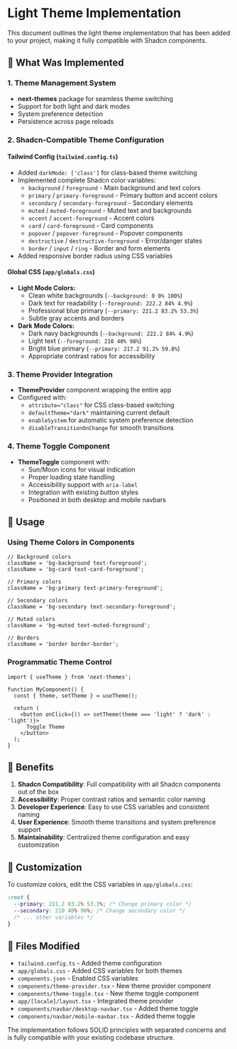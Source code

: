 # Light Theme Implementation

This document outlines the light theme implementation that has been added to your project, making it fully compatible with Shadcn components.

## 🎨 What Was Implemented

### 1. Theme Management System

- **next-themes** package for seamless theme switching
- Support for both light and dark modes
- System preference detection
- Persistence across page reloads

### 2. Shadcn-Compatible Theme Configuration

#### Tailwind Config (`tailwind.config.ts`)

- Added `darkMode: ['class']` for class-based theme switching
- Implemented complete Shadcn color variables:
  - `background` / `foreground` - Main background and text colors
  - `primary` / `primary-foreground` - Primary button and accent colors
  - `secondary` / `secondary-foreground` - Secondary elements
  - `muted` / `muted-foreground` - Muted text and backgrounds
  - `accent` / `accent-foreground` - Accent colors
  - `card` / `card-foreground` - Card components
  - `popover` / `popover-foreground` - Popover components
  - `destructive` / `destructive-foreground` - Error/danger states
  - `border` / `input` / `ring` - Border and form elements
- Added responsive border radius using CSS variables

#### Global CSS (`app/globals.css`)

- **Light Mode Colors:**
  - Clean white backgrounds (`--background: 0 0% 100%`)
  - Dark text for readability (`--foreground: 222.2 84% 4.9%`)
  - Professional blue primary (`--primary: 221.2 83.2% 53.3%`)
  - Subtle gray accents and borders
- **Dark Mode Colors:**
  - Dark navy backgrounds (`--background: 222.2 84% 4.9%`)
  - Light text (`--foreground: 210 40% 98%`)
  - Bright blue primary (`--primary: 217.2 91.2% 59.8%`)
  - Appropriate contrast ratios for accessibility

### 3. Theme Provider Integration

- **ThemeProvider** component wrapping the entire app
- Configured with:
  - `attribute="class"` for CSS class-based switching
  - `defaultTheme="dark"` maintaining current default
  - `enableSystem` for automatic system preference detection
  - `disableTransitionOnChange` for smooth transitions

### 4. Theme Toggle Component

- **ThemeToggle** component with:
  - Sun/Moon icons for visual indication
  - Proper loading state handling
  - Accessibility support with `aria-label`
  - Integration with existing button styles
  - Positioned in both desktop and mobile navbars

## 🚀 Usage

### Using Theme Colors in Components

```tsx
// Background colors
className = 'bg-background text-foreground';
className = 'bg-card text-card-foreground';

// Primary colors
className = 'bg-primary text-primary-foreground';

// Secondary colors
className = 'bg-secondary text-secondary-foreground';

// Muted colors
className = 'bg-muted text-muted-foreground';

// Borders
className = 'border border-border';
```

### Programmatic Theme Control

```tsx
import { useTheme } from 'next-themes';

function MyComponent() {
  const { theme, setTheme } = useTheme();

  return (
    <button onClick={() => setTheme(theme === 'light' ? 'dark' : 'light')}>
      Toggle Theme
    </button>
  );
}
```

## 🎯 Benefits

1. **Shadcn Compatibility**: Full compatibility with all Shadcn components out of the box
2. **Accessibility**: Proper contrast ratios and semantic color naming
3. **Developer Experience**: Easy to use CSS variables and consistent naming
4. **User Experience**: Smooth theme transitions and system preference support
5. **Maintainability**: Centralized theme configuration and easy customization

## 🔧 Customization

To customize colors, edit the CSS variables in `app/globals.css`:

```css
:root {
  --primary: 221.2 83.2% 53.3%; /* Change primary color */
  --secondary: 210 40% 96%; /* Change secondary color */
  /* ... other variables */
}
```

## 📁 Files Modified

- `tailwind.config.ts` - Added theme configuration
- `app/globals.css` - Added CSS variables for both themes
- `components.json` - Enabled CSS variables
- `components/theme-provider.tsx` - New theme provider component
- `components/theme-toggle.tsx` - New theme toggle component
- `app/[locale]/layout.tsx` - Integrated theme provider
- `components/navbar/desktop-navbar.tsx` - Added theme toggle
- `components/navbar/mobile-navbar.tsx` - Added theme toggle

The implementation follows SOLID principles with separated concerns and is fully compatible with your existing codebase structure.
